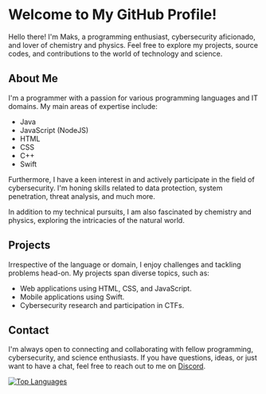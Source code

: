 # Welcome to My GitHub Profile!

Hello there! I'm Maks, a programming enthusiast, cybersecurity aficionado, and lover of chemistry and physics. Feel free to explore my projects, source codes, and contributions to the world of technology and science.

## About Me

I'm a programmer with a passion for various programming languages and IT domains. My main areas of expertise include:

- Java
- JavaScript (NodeJS)
- HTML
- CSS
- C++
- Swift

Furthermore, I have a keen interest in and actively participate in the field of cybersecurity. I'm honing skills related to data protection, system penetration, threat analysis, and much more.

In addition to my technical pursuits, I am also fascinated by chemistry and physics, exploring the intricacies of the natural world.

## Projects

Irrespective of the language or domain, I enjoy challenges and tackling problems head-on. My projects span diverse topics, such as:

- Web applications using HTML, CSS, and JavaScript.
- Mobile applications using Swift.
- Cybersecurity research and participation in CTFs.

## Contact

I'm always open to connecting and collaborating with fellow programming, cybersecurity, and science enthusiasts. If you have questions, ideas, or just want to have a chat, feel free to reach out to me on [Discord](https://discord.gg/kQrJ55U3uV).

[![Top Languages](https://github-readme-stats.vercel.app/api/top-langs/?username=kokosnotfound&layout=compact&theme=vision-friendly-dark)](https://github.com/kokosnotfound/kokosnotfound)
